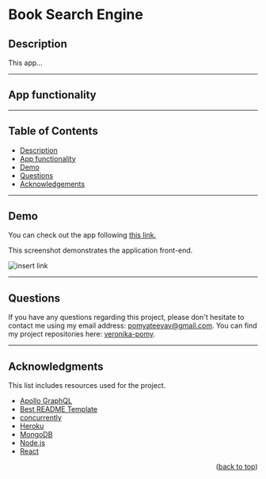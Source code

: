 # Book Search Engine

## Description

This app...

---

## App functionality

---

## Table of Contents

  <ul>
    <li>
      <a href="#description">Description</a>
    </li>
    <li>
      <a href="#app-functionality">App functionality</a>
    </li>
    <li>
      <a href="#demo">Demo</a>
    </li>
    <li>
        <a href="#questions">Questions</a>
    </li>
    <li>
        <a href="#acknowledgments">Acknowledgements</a>
    </li>
  </ul>

---

## Demo

You can check out the app following [this link.]()

This screenshot demonstrates the application front-end.

![insert link]()

---

## Questions

If you have any questions regarding this project, please don't hesitate to contact me using my email address: pomyateevav@gmail.com. You can find my project repositories here: [veronika-pomy](https://github.com/veronika-pomy?tab=repositories).

---

## Acknowledgments

This list includes resources used for the project.

- [Apollo GraphQL](https://www.apollographql.com/docs/)
- [Best README Template](https://github.com/othneildrew/Best-README-Template/blob/master/README.md)
- [concurrently](https://www.npmjs.com/package/concurrently)
- [Heroku](https://devcenter.heroku.com/)
- [MongoDB](https://www.mongodb.com/)
- [Node.js](https://nodejs.org/en/)
- [React](https://react.dev/)

<p align="right">(<a href="#book-search-engine">back to top</a>)</p>

